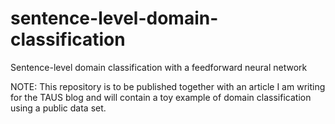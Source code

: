 # sentence-level-domain-classification
Sentence-level domain classification with a feedforward neural network

NOTE: This repository is to be published together with an article I am writing for the TAUS blog and will contain a toy example of domain classification using a public data set.
